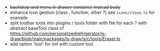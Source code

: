 - ~~backdrop and menu in drawer container instead body~~
- enhance icon gestion (class , function, other ?) see `icons/close.ts` for example
- split toolbar tools into plugins / tools folder with file for each ? with abstract baseTool class cf https://github.com/personalizedrefrigerator/js-draw/blob/main/packages/js-draw/src/tools/Eraser.ts
- add option 'tool' for init with custom tool
